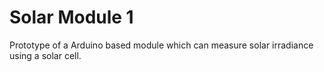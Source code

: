# Solar Module 1

Prototype of a Arduino based module which can measure solar irradiance using a solar cell.
